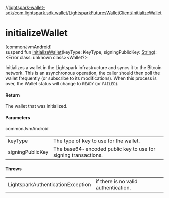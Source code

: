 //[lightspark-wallet-sdk](../../../index.md)/[com.lightspark.sdk.wallet](../index.md)/[LightsparkFuturesWalletClient](index.md)/[initializeWallet](initialize-wallet.md)

# initializeWallet

[commonJvmAndroid]\
suspend fun [initializeWallet](initialize-wallet.md)(keyType: KeyType, signingPublicKey: [String](https://kotlinlang.org/api/latest/jvm/stdlib/kotlin/-string/index.html)): &lt;Error class: unknown class&gt;&lt;Wallet?&gt;

Initializes a wallet in the Lightspark infrastructure and syncs it to the Bitcoin network. This is an asynchronous operation, the caller should then poll the wallet frequently (or subscribe to its modifications). When this process is over, the Wallet status will change to `READY` (or `FAILED`).

#### Return

The wallet that was initialized.

#### Parameters

commonJvmAndroid

| | |
|---|---|
| keyType | The type of key to use for the wallet. |
| signingPublicKey | The base64-encoded public key to use for signing transactions. |

#### Throws

| | |
|---|---|
| LightsparkAuthenticationException | if there is no valid authentication. |
